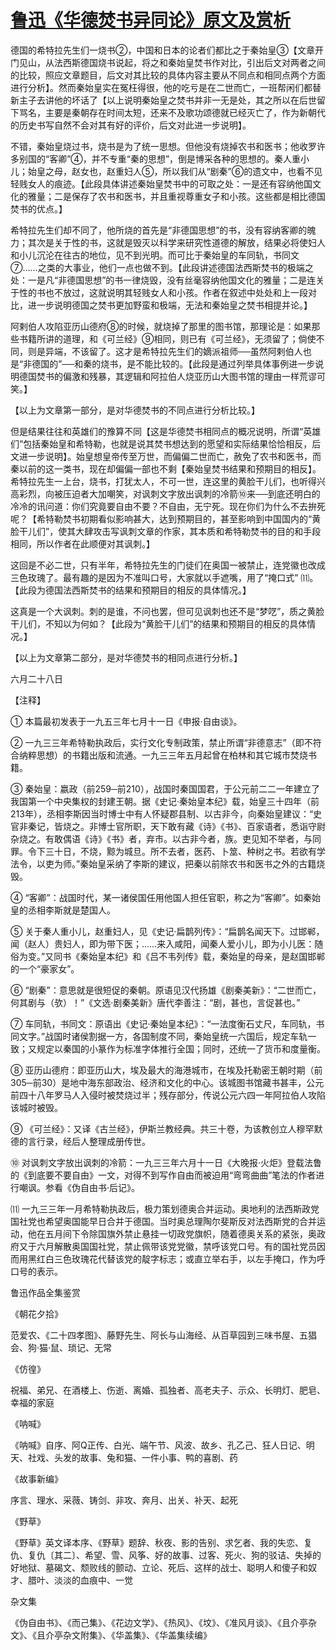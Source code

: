 # [鲁迅《华德焚书异同论》原文及赏析](https://www.vrrw.net/wx/8109.html)

德国的希特拉先生们一烧书②，中国和日本的论者们都比之于秦始皇③【文章开门见山，从法西斯德国烧书说起，将之和秦始皇焚书作对比，引出后文对两者之间的比较，照应文章题目，后文对其比较的具体内容主要从不同点和相同点两个方面进行分析】。然而秦始皇实在冤枉得很，他的吃亏是在二世而亡，一班帮闲们都替新主子去讲他的坏话了【以上说明秦始皇之焚书并非一无是处，其之所以在后世留下骂名，主要是秦朝存在时间太短，还来不及歌功颂德就已经灭亡了，作为新朝代的历史书写自然不会对其有好的评价，后文对此进一步说明】。

不错，秦始皇烧过书，烧书是为了统一思想。但他没有烧掉农书和医书；他收罗许多别国的“客卿”④，并不专重“秦的思想”，倒是博采各种的思想的。秦人重小儿；始皇之母，赵女也，赵重妇人⑤，所以我们从“剧秦”⑥的遗文中，也看不见轻贱女人的痕迹。【此段具体讲述秦始皇焚书中的可取之处：一是还有容纳他国文化的雅量；二是保存了农书和医书，并且重视尊重女子和小孩。这些都是相比德国焚书的优点。】



希特拉先生们却不同了，他所烧的首先是“非德国思想”的书，没有容纳客卿的魄力；其次是关于性的书，这就是毁灭以科学来研究性道德的解放，结果必将使妇人和小儿沉沦在往古的地位，见不到光明。而可比于秦始皇的车同轨，书同文⑦……之类的大事业，他们一点也做不到。【此段讲述德国法西斯焚书的极端之处：一是凡“非德国思想”的书一律烧毁，没有丝毫容纳他国文化的雅量；二是连关于性的书也不放过，这就说明其轻贱女人和小孩。作者在叙述中处处和上一段对比，进一步说明德国之焚书更加野蛮和极端，无法和秦始皇之焚书相提并论。】

阿剌伯人攻陷亚历山德府⑧的时候，就烧掉了那里的图书馆，那理论是：如果那些书籍所讲的道理，和《可兰经》⑨相同，则已有《可兰经》，无须留了；倘使不同，则是异端，不该留了。这才是希特拉先生们的嫡派祖师──虽然阿剌伯人也是“非德国的”──和秦的烧书，是不能比较的。【此段是通过列举具体事例进一步说明德国焚书的偏激和残暴，其逻辑和阿拉伯人烧亚历山大图书馆的理由一样荒谬可笑。】

【以上为文章第一部分，是对华德焚书的不同点进行分析比较。】

但是结果往往和英雄们的豫算不同【这是华德焚书相同点的概况说明，所谓“英雄们”包括秦始皇和希特勒，也就是说其焚书想达到的愿望和实际结果恰恰相反，后文进一步说明】。始皇想皇帝传至万世，而偏偏二世而亡，赦免了农书和医书，而秦以前的这一类书，现在却偏偏一部也不剩【秦始皇焚书结果和预期目的相反】。希特拉先生一上台，烧书，打犹太人，不可一世，连这里的黄脸干儿们，也听得兴高彩烈，向被压迫者大加嘲笑，对讽刺文字放出讽刺的冷箭⑩来──到底还明白的冷冷的讯问道：你们究竟要自由不要？不自由，无宁死。现在你们为什么不去拚死呢？【希特勒焚书初期看似影响甚大，达到预期目的，甚至影响到中国国内的“黄脸干儿们”，使其大肆攻击写讽刺文章的作家，其本质和希特勒焚书的目的和手段相同，所以作者在此顺便对其讽刺。】

这回是不必二世，只有半年，希特拉先生的门徒们在奥国一被禁止，连党徽也改成三色玫瑰了。最有趣的是因为不准叫口号，大家就以手遮嘴，用了“掩口式” ⑾。【此段为德国法西斯焚书的结果和预期目的相反的具体情况。】

这真是一个大讽刺。刺的是谁，不问也罢，但可见讽刺也还不是“梦呓”，质之黄脸干儿们，不知以为何如？【此段为“黄脸干儿们”的结果和预期目的相反的具体情况。】

【以上为文章第二部分，是对华德焚书的相同点进行分析。】

六月二十八日





【注释】

① 本篇最初发表于一九五三年七月十一日《申报·自由谈》。

② 一九三三年希特勒执政后，实行文化专制政策，禁止所谓“非德意志”（即不符合纳粹思想）的书籍出版和流通。一九三三年五月起曾在柏林和其它城市焚烧书籍。

③ 秦始皇：嬴政（前259─前210），战国时秦国国君，于公元前二二一年建立了我国第一个中央集权的封建王朝。据《史记·秦始皇本纪》载，始皇三十四年（前213年），丞相李斯因当时博士中有人怀疑郡县制、以古非今，向秦始皇建议：“史官非秦记，皆烧之。非博士官所职，天下敢有藏《诗》《书》、百家语者，悉诣守尉杂烧之。有敢偶语《诗》《书》者，弃市。以古非今者，族。吏见知不举者，与同罪。令下三十日，不烧，黥为城旦。所不去者，医药、卜筮、种树之书。若欲有学法令，以吏为师。”秦始皇采纳了李斯的建议，把秦以前除农书和医书之外的古籍烧毁。

④ “客卿”：战国时代，某一诸侯国任用他国人担任官职，称之为“客卿”。如秦始皇的丞相李斯就是楚国人。

⑤ 关于秦人重小儿，赵重妇人，见《史记·扁鹊列传》：“扁鹊名闻天下。过邯郸，闻（赵人）贵妇人，即为带下医；……来入咸阳，闻秦人爱小儿，即为小儿医：随俗为变。”又同书《秦始皇本纪》和《吕不韦列传》载，秦始皇的母亲，是赵国邯郸的一个“豪家女”。

⑥ “剧秦”：意思就是很短促的秦朝。原语见汉代扬雄《剧秦美新》：“二世而亡，何其剧与（欤）！”《文选·剧秦美新》唐代李善注：“剧，甚也，言促甚也。”

⑦ 车同轨，书同文：原语出《史记·秦始皇本纪》：“一法度衡石丈尺，车同轨，书同文字。”战国时诸侯割据一方，各国制度不同，秦始皇统一六国后，规定车轨一致；又规定以秦国的小篆作为标准字体推行全国；同时，还统一了货币和度量衡。

⑧ 亚历山德府：即亚历山大，埃及最大的海港城市，在埃及托勒密王朝时期（前305─前30）是地中海东部政治、经济和文化的中心。该城图书馆藏书甚丰，公元前四十八年罗马人入侵时被焚烧过半；残存部分，传说公元六四一年阿拉伯人攻陷该城时被毁。

⑨ 《可兰经》：又译《古兰经》，伊斯兰教经典。共三十卷，为该教创立人穆罕默德的言行录，经后人整理成册传世。

⑩ 对讽刺文字放出讽刺的冷箭：一九三三年六月十一日《大晚报·火炬》登载法鲁的《到底要不要自由》一文，对得不到写作自由而被迫用“弯弯曲曲”笔法的作者进行嘲讽。参看《伪自由书·后记》。

⑾ 一九三三年一月希特勒执政后，极力策划德奥合并运动。奥地利的法西斯政党国社党也希望奥国能早日合并于德国。当时奥总理陶尔斐斯反对法西斯党的合并运动，他在五月间下令除国旗外禁止悬挂一切政党旗帜，随着德奥关系的紧张，奥政府又于六月解散奥国国社党，禁止佩带该党党徽，禁呼该党口号。有的国社党员因而用黑红白三色玫瑰花代替该党的靛字标志；或直立举右手，以左手掩口，作为呼口号的表示。

鲁迅作品全集鉴赏

《朝花夕拾》

范爱农、《二十四孝图》、藤野先生、阿长与山海经、从百草园到三味书屋、五猖会、狗·猫·鼠、琐记、无常

《仿徨》

祝福、弟兄、在酒楼上、伤逝、离婚、孤独者、高老夫子、示众、长明灯、肥皂、幸福的家庭

《呐喊》

《呐喊》自序、阿Q正传、白光、端午节、风波、故乡、孔乙己、狂人日记、明天、社戏、头发的故事、兔和猫、一件小事、鸭的喜剧、药

《故事新编》

序言、理水、采薇、铸剑、非攻、奔月、出关、补天、起死

《野草》

《野草》英文译本序、《野草》题辞、秋夜、影的告别、求乞者、我的失恋、复仇、复仇〔其二〕、希望、雪、风筝、好的故事、过客、死火、狗的驳诘、失掉的好地狱、墓碣文、颓败线的颤动、立论、死后、这样的战士、聪明人和傻子和奴才、腊叶、淡淡的血痕中、一觉

杂文集

《伪自由书》、《而己集》、《花边文学》、《热风》、《坟》、《准风月谈》、《且介亭杂文》、《且介亭杂文附集》、《华盖集》、《华盖集续编》

